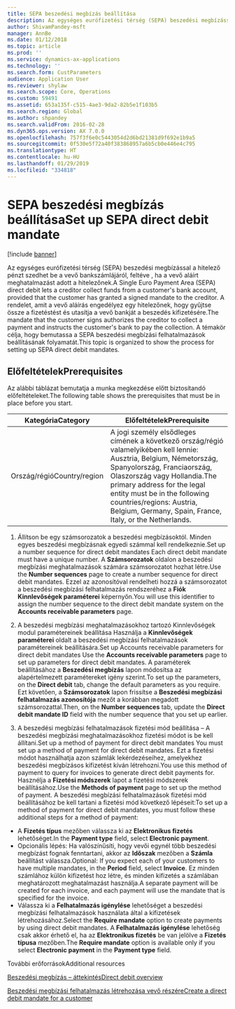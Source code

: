 ```yaml
---
title: SEPA beszedési megbízás beállítása
description: Az egységes eurófizetési térség (SEPA) beszedési megbízással a hitelező pénzt szedhet be a vevő bankszámlájáról, feltéve , ha a vevő aláírt meghatalmazást adott a hitelezőnek.
author: ShivamPandey-msft
manager: AnnBe
ms.date: 01/12/2018
ms.topic: article
ms.prod: ''
ms.service: dynamics-ax-applications
ms.technology: ''
ms.search.form: CustParameters
audience: Application User
ms.reviewer: shylaw
ms.search.scope: Core, Operations
ms.custom: 59491
ms.assetid: 653a135f-c515-4ae3-9da2-82b5e1f103b5
ms.search.region: Global
ms.author: shpandey
ms.search.validFrom: 2016-02-28
ms.dyn365.ops.version: AX 7.0.0
ms.openlocfilehash: 757f3f6e0c5443054d2d6bd21381d9f692e1b9a5
ms.sourcegitcommit: 0f530e5f72a40f383868957a6b5cb0e446e4c795
ms.translationtype: HT
ms.contentlocale: hu-HU
ms.lasthandoff: 01/29/2019
ms.locfileid: "334818"
---
```

# <a name="set-up-sepa-direct-debit-mandate"></a><span data-ttu-id="e7604-103">SEPA beszedési megbízás beállítása</span><span class="sxs-lookup"><span data-stu-id="e7604-103">Set up SEPA direct debit mandate</span></span>

[!include [banner](../includes/banner.md)]

<span data-ttu-id="e7604-104">Az egységes eurófizetési térség (SEPA) beszedési megbízással a hitelező pénzt szedhet be a vevő bankszámlájáról, feltéve , ha a vevő aláírt meghatalmazást adott a hitelezőnek.</span><span class="sxs-lookup"><span data-stu-id="e7604-104">A Single Euro Payment Area (SEPA) direct debit lets a creditor collect funds from a customer's bank account, provided that the customer has granted a signed mandate to the creditor.</span></span> <span data-ttu-id="e7604-105">A rendelet, amit a vevő aláírás engedélyez egy hitelezőnek, hogy gyűjtse össze a fizetéstést és utasítja a vevő bankját a beszedés kifizetésére.</span><span class="sxs-lookup"><span data-stu-id="e7604-105">The mandate that the customer signs authorizes the creditor to collect a payment and instructs the customer's bank to pay the collection.</span></span> <span data-ttu-id="e7604-106">A témakör célja, hogy bemutassa a SEPA beszedési megbízási felhatalmazások beállításának folyamatát.</span><span class="sxs-lookup"><span data-stu-id="e7604-106">This topic is organized to show the process for setting up SEPA direct debit mandates.</span></span>

## <a name="prerequisites"></a><span data-ttu-id="e7604-107">Előfeltételek</span><span class="sxs-lookup"><span data-stu-id="e7604-107">Prerequisites</span></span>
<span data-ttu-id="e7604-108">Az alábbi táblázat bemutatja a munka megkezdése előtt biztosítandó előfeltételeket.</span><span class="sxs-lookup"><span data-stu-id="e7604-108">The following table shows the prerequisites that must be in place before you start.</span></span>

| <span data-ttu-id="e7604-109">Kategória</span><span class="sxs-lookup"><span data-stu-id="e7604-109">Category</span></span>       | <span data-ttu-id="e7604-110">Előfeltételek</span><span class="sxs-lookup"><span data-stu-id="e7604-110">Prerequisite</span></span>                                                                                                                                              |
|----------------|-----------------------------------------------------------------------------------------------------------------------------------------------------------|
| <span data-ttu-id="e7604-111">Ország/régió</span><span class="sxs-lookup"><span data-stu-id="e7604-111">Country/region</span></span> | <span data-ttu-id="e7604-112">A jogi személy elsődleges címének a következő ország/régió valamelyikében kell lennie: Ausztria, Belgium, Németország, Spanyolország, Franciaország, Olaszország vagy Hollandia.</span><span class="sxs-lookup"><span data-stu-id="e7604-112">The primary address for the legal entity must be in the following countries/regions: Austria, Belgium, Germany, Spain, France, Italy, or the Netherlands.</span></span> |

1. <span data-ttu-id="e7604-113">Állítson be egy számsorozatok a beszedési megbízásoktól. Minden egyes beszedési megbízásnak egyedi számmal kell rendelkeznie.</span><span class="sxs-lookup"><span data-stu-id="e7604-113">Set up a number sequence for direct debit mandates Each direct debit mandate must have a unique number.</span></span> <span data-ttu-id="e7604-114">A **Számsorozatok** oldalon a beszedési megbízási meghatalmazások számára számsorozatot hozhat létre.</span><span class="sxs-lookup"><span data-stu-id="e7604-114">Use the **Number sequences** page to create a number sequence for direct debit mandates.</span></span> <span data-ttu-id="e7604-115">Ezzel az azonosítóval rendelheti hozzá a számsorozatot a beszedési megbízási felhatalmazás rendszeréhez a **Fiók Kinnlevőségek paraméterei** képernyőn.</span><span class="sxs-lookup"><span data-stu-id="e7604-115">You will use this identifier to assign the number sequence to the direct debit mandate system on the **Accounts receivable parameters** page.</span></span>

2. <span data-ttu-id="e7604-116">A beszedési megbízási meghatalmazásokhoz tartozó Kinnlevőségek modul paramétereinek beállítása Használja a **Kinnlevőségek paraméterei** oldalt a beszedési megbízási felhatalmazások paramétereinek beállítására.</span><span class="sxs-lookup"><span data-stu-id="e7604-116">Set up Accounts receivable parameters for direct debit mandates Use the **Accounts receivable parameters** page to set up parameters for direct debit mandates.</span></span> <span data-ttu-id="e7604-117">A paraméterek beállításához a **Beszedési megbízás** lapon módosítsa az alapértelmezett paramétereket igény szerint.</span><span class="sxs-lookup"><span data-stu-id="e7604-117">To set up the parameters, on the **Direct debit** tab, change the default parameters as you require.</span></span> <span data-ttu-id="e7604-118">Ezt követően, a **Számsorozatok** lapon frissítse a **Beszedési megbízási felhatalmazás azonosítója** mezőt a korábban megadott számsorozattal.</span><span class="sxs-lookup"><span data-stu-id="e7604-118">Then, on the **Number sequences** tab, update the **Direct debit mandate ID** field with the number sequence that you set up earlier.</span></span>

3. <span data-ttu-id="e7604-119">A beszedési megbízási felhatalmazások fizetési mód beállítása – A beszedési megbízási meghatalmazásokhoz fizetési módot is be kell állítani.</span><span class="sxs-lookup"><span data-stu-id="e7604-119">Set up a method of payment for direct debit mandates You must set up a method of payment for direct debit mandates.</span></span> <span data-ttu-id="e7604-120">Ezt a fizetési módot használhatja azon számlák lekérdezéseihez, amelyekhez beszedési megbízásos kifizetést kíván létrehozni.</span><span class="sxs-lookup"><span data-stu-id="e7604-120">You use this method of payment to query for invoices to generate direct debit payments for.</span></span> <span data-ttu-id="e7604-121">Hasznélja a **Fizetési módszerek** lapot a fizetési módszerek beállításához.</span><span class="sxs-lookup"><span data-stu-id="e7604-121">Use the **Methods of payment** page to set up the method of payment.</span></span> <span data-ttu-id="e7604-122">A beszedési megbízási felhatalmazások fizetési mód beállításához be kell tartani a fizetési mód következő lépéseit:</span><span class="sxs-lookup"><span data-stu-id="e7604-122">To set up a method of payment for direct debit mandates, you must follow these additional steps for a method of payment:</span></span>

-   <span data-ttu-id="e7604-123">A **Fizetés típus** mezőben válassza ki az **Elektronikus fizetés** lehetőséget.</span><span class="sxs-lookup"><span data-stu-id="e7604-123">In the **Payment type** field, select **Electronic payment**.</span></span>
-   <span data-ttu-id="e7604-124">Opcionális lépés: Ha valószínűsíti, hogy vevői egynél több beszedési megbízást fognak fenntartani, akkor az **Időszak** mezőben a **Számla** beállítást válassza.</span><span class="sxs-lookup"><span data-stu-id="e7604-124">Optional: If you expect each of your customers to have multiple mandates, in the **Period** field, select **Invoice**.</span></span> <span data-ttu-id="e7604-125">Ez minden számlához külön kifizetést hoz létre, és minden kifizetés a számlában meghatározott meghatalmazást használja.</span><span class="sxs-lookup"><span data-stu-id="e7604-125">A separate payment will be created for each invoice, and each payment will use the mandate that is specified for the invoice.</span></span>
-   <span data-ttu-id="e7604-126">Válassza ki a **Felhatalmazás igénylése** lehetőséget a beszedési megbízási felhatalmazások használata által a kifizetések létrehozásához.</span><span class="sxs-lookup"><span data-stu-id="e7604-126">Select the **Require mandate** option to create payments by using direct debit mandates.</span></span> <span data-ttu-id="e7604-127">A **Felhatalmazás igénylése** lehetőség csak akkor érhető el, ha az **Elektronikus fizetés** be van jelölve a **Fizetés típusa** mezőben.</span><span class="sxs-lookup"><span data-stu-id="e7604-127">The **Require mandate** option is available only if you select **Electronic payment** in the **Payment type** field.</span></span>

<span data-ttu-id="e7604-128">További erőforrások</span><span class="sxs-lookup"><span data-stu-id="e7604-128">Additional resources</span></span>

[<span data-ttu-id="e7604-129">Beszedési megbízás – áttekintés</span><span class="sxs-lookup"><span data-stu-id="e7604-129">Direct debit overview</span></span>](sepa-direct-debit-overview.md) 

[<span data-ttu-id="e7604-130">Beszedési megbízási felhatalmazás létrehozása vevő részére</span><span class="sxs-lookup"><span data-stu-id="e7604-130">Create a direct debit mandate for a customer</span></span>](tasks/create-direct-debit-mandate-customer.md) 

